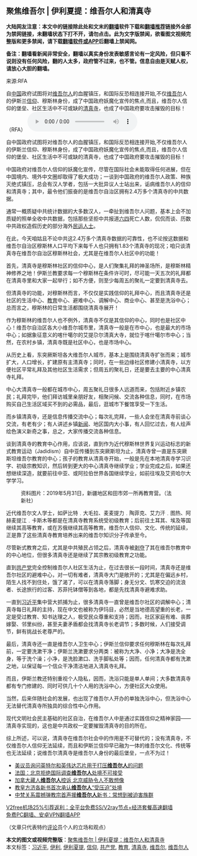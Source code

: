  <h2>聚焦维吾尔 | 伊利夏提：维吾尔人和清真寺</h2> <p class="notice"><b>大陆网友注意：本文中的链接除此处和文末的<a href="https://github.com/bannedbook/fanqiang" >翻墙</a>软件下载和<a href="https://github.com/killgcd/justmysocks/blob/master/README.md">翻墙推荐</a>链接外全部为禁网链接，未翻墙状态下打不开，请勿点击。此为文字版禁闻，欲看图文视频完整版和更多禁闻，请下载<a href="https://github.com/bannedbook/fanqiang">翻墙软件或APP</a>后翻墙上禁闻网。</p><p>备注：翻墙看新闻非常安全，翻墙以真实身份发表敏感言论有一定风险，但只看不说则没有任何风险，翻的人太多，政府管不过来，也不管。信息自由是天赋人权，请放心大胆的翻墙。</b></p>  <div class="entry"> <p>来源:RFA</p> <p>自<span class='wp_keywordlink_affiliate'><a href="https://www.bannedbook.org/" title="中国" target="_blank">中国</a></span>政府试图将对<a href="https://www.bannedbook.org/bnews/tag/%E7%BB%B4%E5%90%BE%E5%B0%94%E4%BA%BA/" class="st_tag internal_tag" rel="tag" title="标签 维吾尔人 下的日志">维吾尔人</a>的血腥镇压，和国际反恐相连接开始,不仅<a href="https://www.bannedbook.org/bnews/tag/%E7%BB%B4%E5%90%BE%E5%B0%94/" class="st_tag internal_tag" rel="tag" title="标签 维吾尔 下的日志">维吾尔</a>人的伊斯兰<a href="https://www.bannedbook.org/bnews/tag/%e4%bf%a1%e4%bb%b0/" class="st_tag internal_tag" rel="tag" title="标签 信仰 下的日志">信仰</a>、穆斯林身份，成了中国政府妖魔化宣传的焦点,而且，维吾尔人信仰的堡垒、社区生活中不可或缺的<a href="https://www.bannedbook.org/bnews/tag/%e6%b8%85%e7%9c%9f%e5%af%ba/" class="st_tag internal_tag" rel="tag" title="标签 清真寺 下的日志">清真寺</a>，也成了中国政府要攻击摧毁的目标！（RFA）             <audio controls="controls" preload="metadata" src="https://www.rfa.org/mandarin/pinglun/jujiaoweiwuer/ylxt-12112020104824.html/@@stream" type="audio/mpeg"></audio></p> <p>自中国政府试图将对维吾尔人的血腥镇压，和国际反恐相连接开始,不仅维吾尔人的伊斯兰信仰、穆斯林身份，成了中国政府妖魔化宣传的焦点,而且，维吾尔人信仰的堡垒、社区生活中不可或缺的清真寺，也成了中国政府要攻击摧毁的目标！</p> <p>中国政府对维吾尔人信仰的妖魔化宣传，尽管在国际社会未能取得任何进展，但在中国境内、境外中文圈却取得了极大成功；一谈到中国政府的维吾尔人政策、种族灭绝式镇压，总会有汉人学者，包括一大批异议人士站出来，诟病维吾尔人的信仰和清真寺；其中，最令他们振奋的是维吾尔自治区拥有2.4万多个清真寺的中共数据。</p> <p>通常一概质疑中共统计数据的大多数汉人，一牵扯到维吾尔人问题，基本上会不加质疑的照单全收中共数据，包括那些坚拒中共报道<span class='wp_keywordlink'><a href="https://www.bannedbook.org/forum2/topic2509.html" title="《中国六四真相》" target="_blank">六四</a></span>死亡人数，侃侃而谈、历数中共政权造假历史的部分海外<span class='wp_keywordlink'><a href="https://www.bannedbook.org/forum9/" title="民运人士看法轮功" target="_blank">民运人士</a></span>。</p> <p>在此，今天咱姑且不论中共这2.4万多个清真寺数据的可靠性，也不论按这数据和维吾尔自治区穆斯林人口平均下来每千人也只拥有1.83个清真寺的现况；咱只谈清真寺在维吾尔自治区穆斯林社会，尤其是在维吾尔人社区中的功能！</p>  <p>首先，清真寺是穆斯林社区的信仰中心，是人们聚集礼拜的神圣场所，是穆斯林精神修养之地！伊斯兰教要求每一个穆斯林在条件许可时，尽可能一天五次的礼拜都在清真寺里和大家一起举行；如不方便，则至少每周五的聚礼一定要到清真寺去。</p> <p>但清真寺的功能，对穆斯林而言，不仅仅是实践信仰的礼拜中心，而且清真寺还是社区的生活中心、<a href="https://www.bannedbook.org/bnews/tag/%e6%95%99%e8%82%b2/" class="st_tag internal_tag" rel="tag" title="标签 教育 下的日志">教育</a>中心、避难中心、调解中心、商业中心、甚至是洗浴中心；总而言之，穆斯林的日常生活都围绕清真寺展开！</p> <p>作为穆斯林的维吾尔人也不例外，清真寺不仅是其信仰的中心，同时也是社区中心！维吾尔自治区各大小维吾尔城市里，清真寺一般是在市中心，也是最大的市场中心；如据象征意义的喀什噶尔的艾提尕尔清真大寺，就位于喀什噶尔市中心；当然，在农村乡镇，清真寺既是社区中心，也是市场中心。</p> <p>从历史上看，东突厥斯坦各大维吾尔人城市，基本上是围绕清真寺扩张而来；城市扩大，人口增长，扩建原有主清真寺；同时，在一些边缘社区修建小清真寺，以方便社区平常礼拜及其他社区生活需求；但周五的聚礼日，还是要去主要的中心清真寺礼拜。</p> <p>中心大清真寺一般都在城市中心，周五聚礼日很多人远道而来，包括附近乡镇农民；礼拜完毕，他们拜访城里亲朋好友，相聚问候、交流各种信息，同时，在市场购买自己生活区域买不到的必需品，最后，逛城市下餐馆享受一下生活。</p> <p>而乡镇清真寺，还是信息传播交流中心；每次礼完拜，一些人会坐在清真寺前谈心交流，有老有少；有人讲述乡镇<span class='wp_keywordlink_affiliate'><a href="https://www.bannedbook.org/" title="新闻">新闻</a></span>、地区国内大小事，有人回忆过去，有人绘声绘色演义新奇之事，总之，大家传播交流各种信息。</p>  <p>谈到清真寺的教育中心作用，应该说，直到作为近代穆斯林世界复兴运动标志的新式教育运动（Jadidism）自中亚传播到东突厥斯坦为止，清真寺曾一直是东突厥斯坦维吾尔教育的中心；孩子的教育从清真寺开始，一般是先在本地清真寺学习识字、初级宗教知识，然后转到更大的中心清真寺继续学业；学业完成之后，如果还想继续深造，就要前往中亚、或阿拉伯世界各国继续学业，如前往埃及艾资哈尔大学学习。</p> <p><figure> <figcaption>资料图片：2019年5月31日，新疆地区和田市郊一所再教育营。（法新社）</figcaption></figure> </p> <p>近代维吾尔文人学士，如萨比特﹒大毛拉、麦麦提力﹒陶菲克、艾力汗﹒图热、阿赫麦提江﹒卡斯木等都是在清真寺教育系统受初级教育；后前往土耳其、埃及等国继续其高等教育，或在苏俄继续其高等教育。维吾尔人信仰、文化、传统的延续，正是靠了这些清真寺教育培养出来的维吾尔知识分子传承至今。</p> <p>尽管新式教育之后，尤其是中共殖民占领之后，清真寺被<span class='wp_keywordlink'><a href="https://www.bannedbook.org/forum2/topic21.html" title="《剥夺》 黄建民 著" target="_blank">剥夺</a></span>了其在维吾尔教育中的中心地位，但很多清真寺还是继续了其宗教初级教育之功能。</p> <p>直到<a href="https://www.bannedbook.org/bnews/tag/%e5%85%b1%e4%ba%a7%e5%85%9a/" class="st_tag internal_tag" rel="tag" title="标签 共产党 下的日志">共产党</a>完全控制维吾尔人社区生活为止，在过去很长一段时间，清真寺还是维吾尔社区的避难中心，对一切有难者，清真寺大门是敞开的；尤其是在偏远乡村，陌生人找不到住处，饿了渴了，可以在清真寺落脚；身无分文、饥寒交迫的流浪者、长途旅行的过客、苏菲托钵僧等到各地，都是先找清真寺避难求助。</p> <p>一直到<a href="https://www.bannedbook.org/bnews/tag/%e4%b9%a0%e8%bf%91%e5%b9%b3/" class="st_tag internal_tag" rel="tag" title="标签 习近平 下的日志">习近平</a>集中营大抓捕为止，很多清真寺一直曾是维吾尔社区的调解中心；清真寺每日礼拜的主持，现在中文也被称为伊玛目，必然是当地德高望重的长老，一定是受过教育、知书达理之人，极受民众尊重和支持；因而，社区家庭有难、丧葬嫁娶、邻里纠纷，甚至夫妻矛盾都会找清真寺长老调节；多数时候，人们接受调节，鲜有挑战长老尊严的。</p>  <p>最后，清真寺还一直是维吾尔人卫生中心；伊斯兰信仰要求任何穆斯林在每次礼拜前，一定要洗漱干净；伊斯兰洗漱要求分两类：被称为大净、小净；大净是洗全身，等于洗个澡；小净，是洗脸漱口、洗手脚私处等；因而，任何清真寺都有洗漱之地，以保证每一个信众干净清洁地进入清真寺礼拜。</p> <p>而且，伊斯兰教还特别重视个人隐私，因而，洗浴只能是单人单间；大多数清真寺都有专门修建的、同时可供几十个人用的洗浴中心，方便社区大众使用。</p> <p>当然，后来伴随社会的发展，也出现了维吾尔人开办的单独洗浴中心，但洗浴中心无法替代清真寺所独具的综合性中心作用。</p> <p>现代文明社会民主基础的社区自治，在维吾尔人中是通过实践信仰之精神家园——清真寺实现的，这也是中共政权一定要摧毁清真寺的目的所在。</p> <p>综上所述，可以说，清真寺在维吾尔社会中的作用是不可替代的；没有清真寺，不仅维吾尔人信仰无法延续，而且和伊斯兰信仰早已融为一体的维吾尔文化、传统等也无法延续；说维吾尔清真寺是维吾尔人身份的最后堡垒，一点不为过！</p> <ul class='op-related-articles' title='相关阅读'> <li><a href='https://www.bannedbook.org/bnews/headline/20201209/1444554.html' target='_blank'>美议员询问英特尔和英伟达芯片用于打压<b>维吾尔人</b>的问题</a></li> <li><a href='https://www.bannedbook.org/bnews/headline/20201205/1442304.html' target='_blank'>法国：北京拒绝国际调查<b>维吾尔人</b>处境不可接受</a></li> <li><a href='https://www.bannedbook.org/bnews/comments/20201128/1438677.html' target='_blank'>加拿大藏人<b>维吾尔人</b>控诉 北京威胁令人不敢想像</a></li> <li><a href='https://www.bannedbook.org/bnews/ssgc/20201125/1436461.html' target='_blank'>教皇方济各新书首次承认<b>维吾尔人</b>“受压迫”处境</a></li> <li><a href='https://www.bannedbook.org/bnews/baitai/20201124/1436403.html' target='_blank'>中梵关系震撼弹教宗首声援<b>维吾尔人</b>新书：常想到被迫害族群</a></li> </ul> <p class="texttj"> <a href="https://www.bannedbook.org/forum23/topic22702.html" target="_blank">V2free机场25%引荐返利：全平台免费SS/V2ray节点+经济套餐高速翻墙</a><br/> <a href="https://github.com/bannedbook/fanqiang/wiki/%E7%A6%81%E9%97%BB%E7%BD%91%E5%AE%89%E5%8D%93%E7%BF%BB%E5%A2%99%E6%96%B0%E9%97%BBAPP" target="_blank">免费PC翻墙、安卓VPN翻墙APP</a></p><p>（文章只代表特约<span class='wp_keywordlink_affiliate'><a href="https://www.bannedbook.org/bnews/comments/" title="新闻评论" target="_blank">评论</a></span>员个人的立场和观点）</p> <a name='sharetosocial'></a>       <div><b>本文的图文或视频完整版</b>：<a href='https://www.bannedbook.org/bnews/comments/20201216/1449042.html'>聚焦维吾尔 | 伊利夏提：维吾尔人和清真寺</a></div>  </div><!--END ENTRY--> <div class="postfooter"> <div>本文标签：<a href="https://www.bannedbook.org/bnews/tag/%e4%b9%a0%e8%bf%91%e5%b9%b3/" rel="tag">习近平</a>, <a href="https://www.bannedbook.org/bnews/tag/%E4%BC%8A%E5%88%A9/" rel="tag">伊利</a>, <a href="https://www.bannedbook.org/bnews/tag/%e4%bc%8a%e5%88%a9%e5%a4%8f%e6%8f%90/" rel="tag">伊利夏提</a>, <a href="https://www.bannedbook.org/bnews/tag/%e4%bf%a1%e4%bb%b0/" rel="tag">信仰</a>, <a href="https://www.bannedbook.org/bnews/tag/%e5%85%b1%e4%ba%a7%e5%85%9a/" rel="tag">共产党</a>, <a href="https://www.bannedbook.org/bnews/tag/%e6%95%99%e8%82%b2/" rel="tag">教育</a>, <a href="https://www.bannedbook.org/bnews/tag/%e6%b8%85%e7%9c%9f%e5%af%ba/" rel="tag">清真寺</a>, <a href="https://www.bannedbook.org/bnews/tag/%E7%BB%B4%E5%90%BE%E5%B0%94/" rel="tag">维吾尔</a>, <a href="https://www.bannedbook.org/bnews/tag/%E7%BB%B4%E5%90%BE%E5%B0%94%E4%BA%BA/" rel="tag">维吾尔人</a></div>  </div><!--END POSTFOOTER--> 